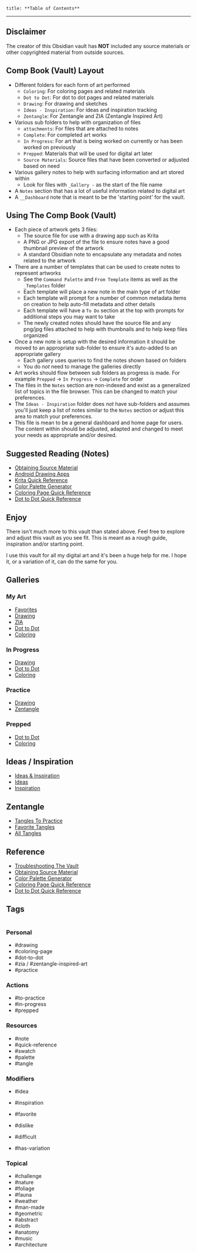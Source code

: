 ```table-of-contents
title: **Table of Contents**
```

---

## Disclaimer

The creator of this Obsidian vault has **NOT** included any source materials or other copyrighted material from outside sources.

## Comp Book (Vault) Layout

- Different folders for each form of art performed
	- `Coloring`: For coloring pages and related materials
	- `Dot to Dot`: For dot to dot pages and related materials
	- `Drawing`: For drawing and sketches
	- `Ideas - Inspiration`: For ideas and inspiration tracking
	- `Zentangle`: For Zentangle and ZIA (Zentangle Inspired Art)
- Various sub folders to help with organization of files
	- `attachments`: For files that are attached to notes
	- `Complete`: For completed art works
	- `In Progress`: For art that is being worked on currently or has been worked on previously
	- `Prepped`: Materials that will be used for digital art later
	- `Source Materials`: Source files that have been converted or adjusted based on need
- Various gallery notes to help with surfacing information and art stored within
	- Look for files with `_Gallery -` as the start of the file name
- A `Notes` section that has a lot of useful information related to digital art
- A `__Dashboard` note that is meant to be the 'starting point' for the vault.

## Using The Comp Book (Vault)

- Each piece of artwork gets 3 files:
	- The source file for use with a drawing app such as Krita
	- A PNG or JPG export of the file to ensure notes have a good thumbnail preview of the artwork
	- A standard Obsidian note to encapsulate any metadata and notes related to the artwork
- There are a number of templates that can be used to create notes to represent artworks
	- See the `Command Palette` and `From Template` items as well as the `_Templates` folder
	- Each template will place a new note in the main type of art folder
	- Each template will prompt for a number of common metadata items on creation to help auto-fill metadata and other details
	- Each template will have a `To Do` section at the top with prompts for additional steps you may want to take
	- The newly created notes should have the source file and any png/jpg files attached to help with thumbnails and to help keep files organized
- Once a new note is setup with the desired information it should be moved to an appropriate sub-folder to ensure it's auto-added to an appropriate gallery
	- Each gallery uses queries to find the notes shown based on folders
	- You do *not* need to manage the galleries directly
- Art works should flow between sub folders as progress is made. For example `Prepped` -> `In Progress` -> `Complete` for order
- The files in the `Notes` section are non-indexed and exist as a generalized list of topics in the file browser. This can be changed to match your preferences.
- The `Ideas - Inspiration` folder does *not* have sub-folders and assumes you'll just keep a list of notes similar to the `Notes` section or adjust this area to match your preferences.
- This file is mean to be a general dashboard and home page for users. The content within should be adjusted, adapted and changed to meet your needs as appropriate and/or desired.

## Suggested Reading (Notes)

- [Obtaining Source Material](Notes/Obtaining%20Source%20Material.md)
- [Android Drawing Apps](Notes/Android%20Drawing%20Apps.md)
- [Krita Quick Reference](Notes/Krita%20Quick%20Reference.md)
- [Color Palette Generator](Notes/Color%20Palette%20Generator.md)
- [Coloring Page Quick Reference](Notes/Coloring%20Page%20Quick%20Reference.md)
- [Dot to Dot Quick Reference](Notes/Dot%20to%20Dot%20Quick%20Reference.md)

## Enjoy

There isn't much more to this vault than stated above. Feel free to explore and adjust this vault as you see fit. This is meant as a rough guide, inspiration and/or starting point.

I use this vault for all my digital art and it's been a huge help for me. I hope it, or a variation of it, can do the same for you.

## Galleries

### My Art

- [Favorites](_Gallery%20-%20Favorites.md)
- [Drawing](Drawing/_Gallery%20-%20Drawing%20-%20Complete.md)
- [ZIA](Zentangle/__Gallery%20-%20Zentangle%20-%20_ZIA.md)
- [Dot to Dot](Dot%20to%20Dot/_Gallery%20-%20Dot%20to%20Dot%20-%20Complete.md)
- [Coloring](Coloring/_Gallery%20-%20Coloring%20-%20Complete.md)

### In Progress

- [Drawing](Drawing/_Gallery%20-%20Drawing%20-%20In%20Progress.md)
- [Dot to Dot](Dot%20to%20Dot/_Gallery%20-%20Dot%20to%20Dot%20-%20In%20Progress.md)
- [Coloring](Coloring/_Gallery%20-%20Coloring%20-%20In%20Progress.md)

### Practice

- [Drawing](Drawing/_Gallery%20-%20Drawing%20-%20Practice.md)
- [Zentangle](Zentangle/__Gallery%20-%20Zentangle%20-%20Practice.md)

### Prepped

- [Dot to Dot](Dot%20to%20Dot/_Gallery%20-%20Dot%20to%20Dot%20-%20Prepped.md)
- [Coloring](Coloring/_Gallery%20-%20Coloring%20-%20Prepped.md)

## Ideas / Inspiration

- [Ideas & Inspiration](Ideas%20-%20Inspiration/_Gallery%20-%20Ideas%20Inspiration.md)
- [Ideas](Ideas%20-%20Inspiration/_Gallery%20-%20Ideas.md)
- [Inspiration](Ideas%20-%20Inspiration/_Gallery%20-%20Inspiration.md)

## Zentangle

- [Tangles To Practice](Zentangle/_Gallery%20-%20Tangles%20To%20Practice.md)
- [Favorite Tangles](Zentangle/_Gallery%20-%20Favorite%20Tangles.md)
- [All Tangles](Zentangle/_Gallery%20-%20All%20Tangles.md)

## Reference

- [Troubleshooting The Vault](Notes/_Troubleshooting%20The%20Vault.md)
- [Obtaining Source Material](Notes/Obtaining%20Source%20Material.md)
- [Color Palette Generator](Notes/Color%20Palette%20Generator.md)
- [Coloring Page Quick Reference](Notes/Coloring%20Page%20Quick%20Reference.md)
- [Dot to Dot Quick Reference](Notes/Dot%20to%20Dot%20Quick%20Reference.md)

## Tags

```tagcloud
```

### Personal

- #drawing
- #coloring-page
- #dot-to-dot
- #zia / #zentangle-inspired-art
- #practice

### Actions

- #to-practice
- #in-progress
- #prepped

### Resources

- #note
- #quick-reference 
- #swatch
- #palette
- #tangle

### Modifiers

- #idea
- #inspiration
- #favorite

- #dislike
- #difficult

- #has-variation

### Topical

- #challenge
- #nature
- #foliage
- #fauna
- #weather
- #man-made
- #geometric
- #abstract
- #cloth
- #anatomy
- #music
- #architecture
